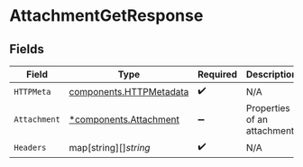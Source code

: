 # AttachmentGetResponse


## Fields

| Field                                                              | Type                                                               | Required                                                           | Description                                                        |
| ------------------------------------------------------------------ | ------------------------------------------------------------------ | ------------------------------------------------------------------ | ------------------------------------------------------------------ |
| `HTTPMeta`                                                         | [components.HTTPMetadata](../../models/components/httpmetadata.md) | :heavy_check_mark:                                                 | N/A                                                                |
| `Attachment`                                                       | [*components.Attachment](../../models/components/attachment.md)    | :heavy_minus_sign:                                                 | Properties of an attachment                                        |
| `Headers`                                                          | map[string][]*string*                                              | :heavy_check_mark:                                                 | N/A                                                                |